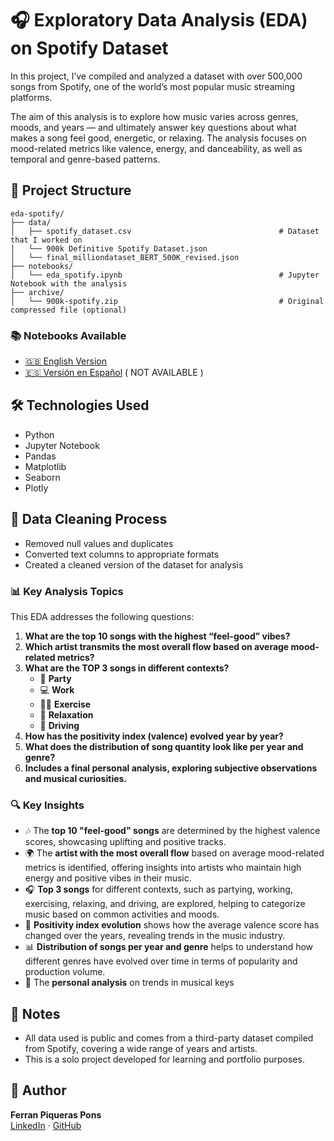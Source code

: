 # 🎧 Exploratory Data Analysis (EDA) on Spotify Dataset

In this project, I’ve compiled and analyzed a dataset with over 500,000 songs from Spotify, one of the world’s most popular music streaming platforms.

The aim of this analysis is to explore how music varies across genres, moods, and years — and ultimately answer key questions about what makes a song feel good, energetic, or relaxing. The analysis focuses on mood-related metrics like valence, energy, and danceability, as well as temporal and genre-based patterns.

## 📁 Project Structure
```
eda-spotify/
├── data/
│   ├── spotify_dataset.csv                                 # Dataset that I worked on
│   └── 900k Definitive Spotify Dataset.json                
│   └── final_milliondataset_BERT_500K_revised.json         
├── notebooks/
│   └── eda_spotify.ipynb                                   # Jupyter Notebook with the analysis
├── archive/
│   └── 900k-spotify.zip                                    # Original compressed file (optional)
```
### 📚 Notebooks Available

- [🇬🇧 English Version](notebooks/spotify_eda_ENG.ipynb)
- [🇪🇸 Versión en Español](notebooks/spotify_eda_ESP.ipynb) ( NOT AVAILABLE )

## 🛠️ Technologies Used

- Python
- Jupyter Notebook
- Pandas
- Matplotlib
- Seaborn
- Plotly

## 🧹 Data Cleaning Process

- Removed null values and duplicates
- Converted text columns to appropriate formats
- Created a cleaned version of the dataset for analysis

### 📊 Key Analysis Topics

This EDA addresses the following questions:

1. **What are the top 10 songs with the highest “feel-good” vibes?**
2. **Which artist transmits the most overall flow based on average mood-related metrics?**
3. **What are the TOP 3 songs in different contexts?**
    - 🎉 **Party**
    - 💻 **Work**
    - 🏋️‍♂️ **Exercise**
    - 🧘 **Relaxation**
    - 🚗 **Driving**
4. **How has the positivity index (valence) evolved year by year?**
5. **What does the distribution of song quantity look like per year and genre?**
6. **Includes a final personal analysis, exploring subjective observations and musical curiosities.**

### 🔍 Key Insights

- 🎶 The **top 10 "feel-good" songs** are determined by the highest valence scores, showcasing uplifting and positive tracks.
- 🌍 The **artist with the most overall flow** based on average mood-related metrics is identified, offering insights into artists who maintain high energy and positive vibes in their music.
- 🎧 **Top 3 songs** for different contexts, such as partying, working, exercising, relaxing, and driving, are explored, helping to categorize music based on common activities and moods.
- 📅 **Positivity index evolution** shows how the average valence score has changed over the years, revealing trends in the music industry.
- 📊 **Distribution of songs per year and genre** helps to understand how different genres have evolved over time in terms of popularity and production volume.
- 🧐 The **personal analysis** on trends in musical keys

## 📌 Notes

- All data used is public and comes from a third-party dataset compiled from Spotify, covering a wide range of years and artists.
- This is a solo project developed for learning and portfolio purposes.

## 👤 Author

**Ferran Piqueras Pons**  
[LinkedIn](https://www.linkedin.com/in/fpiqueraspons/) · [GitHub](https://github.com/Tzantza)